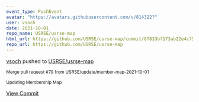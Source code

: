```yaml
---
event_type: PushEvent
avatar: "https://avatars.githubusercontent.com/u/814322?"
user: vsoch
date: 2021-10-01
repo_name: USRSE/usrse-map
html_url: https://github.com/USRSE/usrse-map/commit/87833bf173ab22e4c75a992b1f952186a0dd772e
repo_url: https://github.com/USRSE/usrse-map
---
```


<a href='https://github.com/vsoch' target='_blank'>vsoch</a> pushed to <a href='https://github.com/USRSE/usrse-map' target='_blank'>USRSE/usrse-map</a>

<small>Merge pull request #79 from USRSE/update/member-map-2021-10-01

Updating Membership Map</small>

<a href='https://github.com/USRSE/usrse-map/commit/87833bf173ab22e4c75a992b1f952186a0dd772e' target='_blank'>View Commit</a>